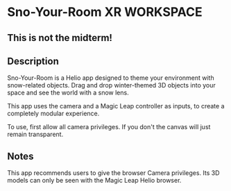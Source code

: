 # Sno-Your-Room XR WORKSPACE

## This is not the midterm!

## Description
Sno-Your-Room is a Helio app designed to theme your environment with snow-related objects. Drag and drop winter-themed 3D objects into your space and see the world with a snow lens.

This app uses the camera and a Magic Leap controller as inputs, to create a completely modular experience.

To use, first allow all camera privileges. If you don't the canvas will just remain transparent.

## Notes
This app recommends users to give the browser Camera privileges. Its 3D models can only be seen with the
Magic Leap Helio browser.
